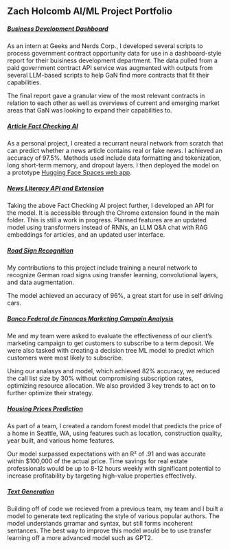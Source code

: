 
## Zach Holcomb AI/ML Project Portfolio

##### [Business Development Dashboard](https://github.com/holcombzv/ml_ai_portfolio/tree/main/contract_analysis_llm_dashboard)

As an intern at Geeks and Nerds Corp., I developed several scripts to process government contract opportunity data for use in a dashboard-style report for their buisiness development department. The data pulled from a paid government contract API service was augmented with outputs from several LLM-based scripts to help GaN find more contracts that fit their capabilities. 

The final report gave a granular view of the most relevant contracts in relation to each other as well as overviews of current and emerging market areas that GaN was looking to expand their capabilities to.

##### [Article Fact Checking AI](https://github.com/holcombzv/ml_ai_portfolio/tree/main/fact_checking)

As a personal project, I created a recurrant neural network from scratch
that can predict whether a news article contains real or fake news. I
achieved an accuracy of 97.5%. Methods used include data formatting and
tokenization, long short-term memory, and dropout layers. I then
deployed the model on a prototype [Hugging Face Spaces web
app](https://huggingface.co/spaces/holcombzv/fact_checker_streamlit).

##### [News Literacy API and Extension](https://github.com/holcombzv/ml_ai_portfolio/tree/main/news_literacy_api)

Taking the above Fact Checking AI project further, I developed an API
for the model. It is accessible through the Chrome extension found in
the main folder. This is still a work in progress. Planned features
are an updated model using transformers instead of RNNs, an LLM Q&A
chat with RAG embeddings for articles, and an updated user interface.

##### [Road Sign Recognition](https://github.com/holcombzv/ml_ai_portfolio/tree/main/road_signs)

My contributions to this project include training a neural network to
recognize German road signs using transfer learning, convolutional
layers, and data augmentation.

The model achieved an accuracy of 96%, a great start for use in self
driving cars.

##### [Banco Federal de Financas Marketing Campain Analysis](https://github.com/holcombzv/ml_ai_portfolio/tree/main/banco_federal_marketing)

Me and my team were asked to evaluate the effectiveness of our client’s
marketing campaign to get customers to subscribe to a term deposit. We
were also tasked with creating a decision tree ML model to predict which
customers were most likely to subscribe.

Using our analasys and model, which achieved 82% accuracy, we reduced
the call list size by 30% without compromising subscription rates,
optimizing resource allocation. We also provided 3 key trends to act on
to further optimize their strategy.

##### [Housing Prices Prediction](https://github.com/holcombzv/ml_ai_portfolio/tree/main/home_prices)

As part of a team, I created a random forest model that predicts the
price of a home in Seattle, WA, using features such as location,
construction quality, year built, and various home features.

Our model surpassed expectations with an R² of .91 and was accurate
within \$100,000 of the actual price. Time savings for real estate
professionals would be up to 8-12 hours weekly with significant
potential to increase profitability by targeting high-value properties
effectively.

##### [Text Generation](https://github.com/holcombzv/ml_ai_portfolio/tree/main/text_generation)

Building off of code we recieved from a previous team, my team and I
built a model to generate text replicating the style of various popular
authors. The model understands grramar and syntax, but still forms
incoherent sentances. The best way to improve this model would be to use
transfer learning off a more advanced model such as GPT2.
